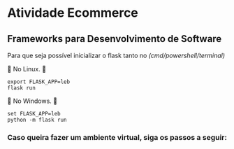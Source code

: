 # Atividade Ecommerce
## Frameworks para Desenvolvimento de Software


Para que seja possível inicializar o flask tanto no *(cmd/powershell/terminal)* 

:rocket: No Linux. :rocket:

```
export FLASK_APP=leb
flask run
```
:rocket: No Windows. :rocket:

```
set FLASK_APP=leb
python -m flask run
```

### Caso queira fazer um ambiente virtual, siga os passos a seguir:
